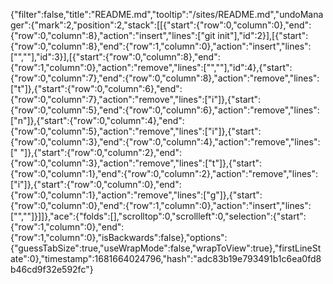 {"filter":false,"title":"README.md","tooltip":"/sites/README.md","undoManager":{"mark":2,"position":2,"stack":[[{"start":{"row":0,"column":0},"end":{"row":0,"column":8},"action":"insert","lines":["git init"],"id":2}],[{"start":{"row":0,"column":8},"end":{"row":1,"column":0},"action":"insert","lines":["",""],"id":3}],[{"start":{"row":0,"column":8},"end":{"row":1,"column":0},"action":"remove","lines":["",""],"id":4},{"start":{"row":0,"column":7},"end":{"row":0,"column":8},"action":"remove","lines":["t"]},{"start":{"row":0,"column":6},"end":{"row":0,"column":7},"action":"remove","lines":["i"]},{"start":{"row":0,"column":5},"end":{"row":0,"column":6},"action":"remove","lines":["n"]},{"start":{"row":0,"column":4},"end":{"row":0,"column":5},"action":"remove","lines":["i"]},{"start":{"row":0,"column":3},"end":{"row":0,"column":4},"action":"remove","lines":[" "]},{"start":{"row":0,"column":2},"end":{"row":0,"column":3},"action":"remove","lines":["t"]},{"start":{"row":0,"column":1},"end":{"row":0,"column":2},"action":"remove","lines":["i"]},{"start":{"row":0,"column":0},"end":{"row":0,"column":1},"action":"remove","lines":["g"]},{"start":{"row":0,"column":0},"end":{"row":1,"column":0},"action":"insert","lines":["",""]}]]},"ace":{"folds":[],"scrolltop":0,"scrollleft":0,"selection":{"start":{"row":1,"column":0},"end":{"row":1,"column":0},"isBackwards":false},"options":{"guessTabSize":true,"useWrapMode":false,"wrapToView":true},"firstLineState":0},"timestamp":1681664024796,"hash":"adc83b19e793491b1c6ea0fd8b46cd9f32e592fc"}